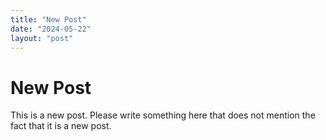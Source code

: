 ```yaml
---
title: "New Post"
date: "2024-05-22"
layout: "post"
---
```

# New Post

This is a new post. Please write something here that does not mention the fact that it is a new post.